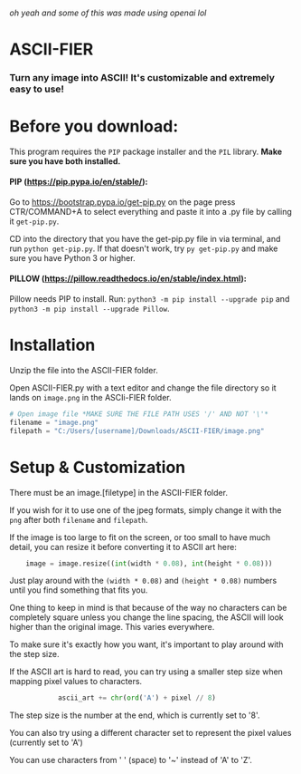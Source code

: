 ###### oh yeah and some of this was made using openai lol

# ASCII-FIER

### Turn any image into ASCII! It's customizable and extremely easy to use!

# Before you download:

This program requires the `PIP` package installer and the `PIL` library. **Make sure you have both installed.**

#### PIP (https://pip.pypa.io/en/stable/):

Go to https://bootstrap.pypa.io/get-pip.py on the page press CTR/COMMAND+A to select everything and paste it into a .py file by calling it `get-pip.py`.

CD into the directory that you have the get-pip.py file in via terminal, and run `python get-pip.py`. If that doesn't work, try `py get-pip.py` and make sure you have Python 3 or higher.

#### PILLOW (https://pillow.readthedocs.io/en/stable/index.html):

Pillow needs PIP to install. Run: `python3 -m pip install --upgrade pip` and `python3 -m pip install --upgrade Pillow`.

# Installation

Unzip the file into the ASCII-FIER folder.

Open ASCII-FIER.py with a text editor and change the file directory so it lands on `image.png` in the ASCIi-FIER folder.

```python
# Open image file *MAKE SURE THE FILE PATH USES '/' AND NOT '\'*
filename = "image.png"
filepath = "C:/Users/[username]/Downloads/ASCII-FIER/image.png"
```

# Setup & Customization

There must be an image.[filetype] in the ASCII-FIER folder.

If you wish for it to use one of the jpeg formats, simply change it with the `png` after both `filename` and `filepath`.

If the image is too large to fit on the screen, or too small to have much detail, you can resize it before converting it to ASCII art here:

```python
    image = image.resize((int(width * 0.08), int(height * 0.08)))
```

Just play around with the `(width * 0.08)` and `(height * 0.08)` numbers until you find something that fits you.

One thing to keep in mind is that because of the way no characters can be completely square unless you change the line spacing, the ASCII will look higher than the original image. This varies everywhere.

To make sure it's exactly how you want, it's important to play around with the step size.

If the ASCII art is hard to read, you can try using a smaller step size when mapping pixel values to characters.

```python
            ascii_art += chr(ord('A') + pixel // 8)
```

The step size is the number at the end, which is currently set to '8'.

You can also try using a different character set to represent the pixel values (currently set to 'A')

You can use characters from ' ' (space) to '~' instead of 'A' to 'Z'.
